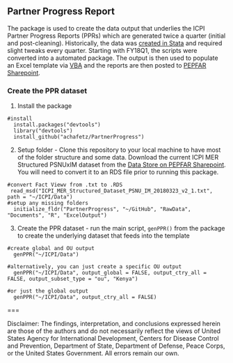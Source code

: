 ## Partner Progress Report

The package is used to create the data output that underlies the ICPI Partner Progress Reports (PPRs) which are generated twice a quarter (initial and post-cleaning). Historically, the data was [created in Stata](https://github.com/achafetz/PartnerProgress/tree/master/Archive_Stata) and required slight tweaks every quarter. Starting with FY18Q1, the scripts were converted into a automated package. The output is then used to populate an Excel template via [VBA](https://github.com/achafetz/PartnerProgress/tree/master/VBA) and the reports are then posted to [PEPFAR Sharepoint](https://www.pepfar.net/OGAC-HQ/icpi/Products/Forms/AllItems.aspx?RootFolder=%2FOGAC-HQ%2Ficpi%2FProducts%2FICPI%20Approved%20Tools%20%28Most%20Current%20Versions%29%2FPPR&FolderCTID=0x0120004DAC66286D0B8344836739DA850ACB95&View=%7B58E3102A-C027-4C66-A5C7-84FEBE208B3C%7D).

### Create the PPR dataset

1) Install the package

```
#install
  install.packages("devtools")
  library("devtools")
  install_github("achafetz/PartnerProgress")
```

2) Setup folder - Clone this repository to your local machine to have most of the folder structure and some data. Download the current ICPI MER Structured PSNUxIM dataset from the [Data Store on PEPFAR Sharepoint](https://www.pepfar.net/OGAC-HQ/icpi/Products/Forms/AllItems.aspx?RootFolder=%2FOGAC-HQ%2Ficpi%2FProducts%2FICPI%20Data%20Store%2FMER&FolderCTID=0x0120004DAC66286D0B8344836739DA850ACB95&View=%7B58E3102A-C027-4C66-A5C7-84FEBE208B3C%7D). You will need to convert it to an RDS file prior to running this package.

```
#convert Fact Viewv from .txt to .RDS
 read_msd("ICPI_MER_Structured_Dataset_PSNU_IM_20180323_v2_1.txt", path = "~/ICPI/Data")
#setup any missing folders
  initialize_fldr("PartnerProgress", "~/GitHub", "RawData", "Documents", "R", "ExcelOutput")
```

3) Create the PPR dataset - run the main script, `genPPR()` from the package to create the underlying dataset that feeds into the template

```
#create global and OU output
  genPPR("~/ICPI/Data")
  
#alternatively, you can just create a specific OU output
  genPPR("~/ICPI/Data", output_global = FALSE, output_ctry_all = FALSE, output_subset_type = "ou", "Kenya")

#or just the global output
  genPPR("~/ICPI/Data", output_ctry_all = FALSE)
```

===

Disclaimer: The findings, interpretation, and conclusions expressed herein are those of the authors and do not necessarily reflect the views of United States Agency for International Development, Centers for Disease Control and Prevention, Department of State, Department of Defense, Peace Corps, or the United States Government. All errors remain our own.
